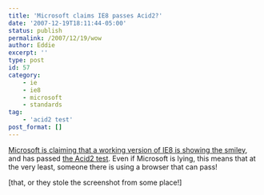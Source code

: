 ```yaml
---
title: 'Microsoft claims IE8 passes Acid2?'
date: '2007-12-19T18:11:44-05:00'
status: publish
permalink: /2007/12/19/wow
author: Eddie
excerpt: ''
type: post
id: 57
category:
    - ie
    - ie8
    - microsoft
    - standards
tag:
    - 'acid2 test'
post_format: []
---
```

[Microsoft is claiming that a working version of IE8 is showing the smiley](http://blogs.msdn.com/ie/archive/2007/12/19/internet-explorer-8-and-acid2-a-milestone.aspx), and has passed [the Acid2 test](http://www.webstandards.org/action/acid2/). Even if Microsoft is lying, this means that at the very least, someone there is using a browser that can pass!

\[that, or they stole the screenshot from some place!\]
